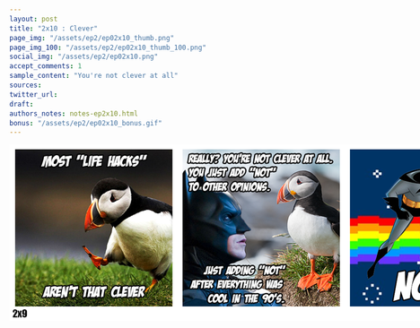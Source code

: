 ```yaml
---
layout: post
title: "2x10 : Clever"
page_img: "/assets/ep2/ep02x10_thumb.png"
page_img_100: "/assets/ep2/ep02x10_thumb_100.png"
social_img: "/assets/ep2/ep02x10.png"
accept_comments: 1
sample_content: "You're not clever at all"
sources: 
twitter_url: 
draft: 
authors_notes: notes-ep2x10.html
bonus: "/assets/ep2/ep02x10_bonus.gif"
---
```



<div style="margin-left: auto; margin-right: auto; width: 900px;">
  <img src="/assets/ep2/ep02x10.png" alt="Clever" style="width: 900px" />
</div>

<div style="display: none">
  Script:

  Bonus:

</div>
